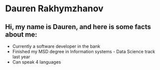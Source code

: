 # Dauren Rakhymzhanov

## Hi, my name is Dauren, and here is some facts about me:

* Currently a software developer in the bank
* Finished my MSD degree in Information systems - Data Science track last year
* Can speak 4 languages

